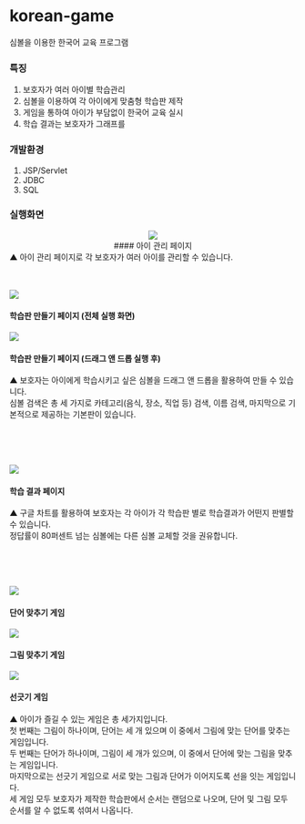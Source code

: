 # korean-game

심볼을 이용한 한국어 교육 프로그램


### 특징
1. 보호자가 여러 아이별 학습관리
2. 심볼을 이용하여 각 아이에게 맞춤형 학습판 제작
3. 게임을 통하여 아이가 부담없이 한국어 교육 실시
4. 학습 결과는 보호자가 그래프를 


### 개발환경
1. JSP/Servlet
2. JDBC
3. SQL


### 실행화면
<center><img src="https://user-images.githubusercontent.com/59874084/72676006-8d362a80-3acf-11ea-9ec9-bad3c2c4d30c.png"></img></center>
<center>#### 아이 관리 페이지</center>
▲ 아이 관리 페이지로 각 보호자가 여러 아이를 관리할 수 있습니다.

<br>
<br>
<br>

<img src="https://user-images.githubusercontent.com/59874084/72676048-09307280-3ad0-11ea-888c-a95ab0b2e670.png"></img>
#### 학습판 만들기 페이지 (전체 실행 화면)
<img src="https://user-images.githubusercontent.com/59874084/72676049-0b92cc80-3ad0-11ea-9825-c663c05bac13.png"></img>
#### 학습판 만들기 페이지 (드래그 앤 드롭 실행 후)

▲ 보호자는 아이에게 학습시키고 싶은 심볼을 드래그 앤 드롭을 활용하여 만들 수 있습니다.<br>
심볼 검색은 총 세 가지로 카테고리(음식, 장소, 직업 등) 검색, 이름 검색, 마지막으로 기본적으로 제공하는 기본판이 있습니다.

<br>
<br>
<br>

<img src="https://user-images.githubusercontent.com/59874084/72676047-059ceb80-3ad0-11ea-9464-0fa294715a6c.png"></img>
#### 학습 결과 페이지

▲ 구글 차트를 활용하여 보호자는 각 아이가 각 학습판 별로 학습결과가 어떤지 판별할 수 있습니다. <br>
정답률이 80퍼센트 넘는 심볼에는 다른 심볼 교체할 것을 권유합니다.

<br>
<br>
<br>

<img src="https://user-images.githubusercontent.com/59874084/72676050-0df52680-3ad0-11ea-9410-7a0f429ed502.png"></img>
#### 단어 맞추기 게임
<img src="https://user-images.githubusercontent.com/59874084/72676051-0df52680-3ad0-11ea-9c4d-29a65d987061.png"></img>
#### 그림 맞추기 게임
<img src="https://user-images.githubusercontent.com/59874084/72676052-0e8dbd00-3ad0-11ea-9b39-fd3b5081c2d6.png"></img>
#### 선긋기 게임

▲ 아이가 즐길 수 있는 게임은 총 세가지입니다. <br>
첫 번째는 그림이 하나이며, 단어는 세 개 있으며 이 중에서 그림에 맞는 단어를 맞추는 게임입니다.<br>
두 번째는 단어가 하나이며, 그림이 세 개가 있으며, 이 중에서 단어에 맞는 그림을 맞추는 게임입니다.<br>
마지막으로는 선긋기 게임으로 서로 맞는 그림과 단어가 이어지도록 선을 잇는 게임입니다.<br>
세 게임 모두 보호자가 제작한 학습판에서 순서는 랜덤으로 나오며, 단어 및 그림 모두 순서를 알 수 없도록 섞여서 나옵니다.
